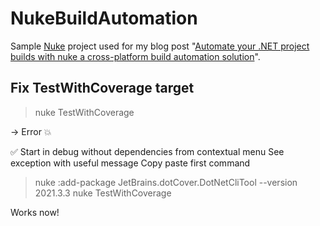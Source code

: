 # NukeBuildAutomation

Sample [Nuke](https://github.com/nuke-build/nuke) project used for my blog post "[Automate your .NET project builds with nuke a cross-platform build automation solution]()".

## Fix TestWithCoverage target

> nuke TestWithCoverage

-> Error 💥

✅ Start in debug without dependencies from contextual menu
See exception with useful message
Copy paste first command

> nuke :add-package JetBrains.dotCover.DotNetCliTool --version 2021.3.3
> nuke TestWithCoverage

Works now!